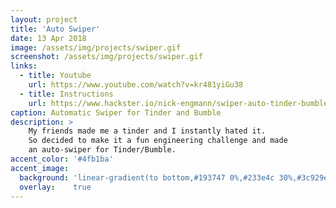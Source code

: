 ```yaml
---
layout: project
title: 'Auto Swiper'
date: 13 Apr 2018
image: /assets/img/projects/swiper.gif
screenshot: /assets/img/projects/swiper.gif
links:
  - title: Youtube
    url: https://www.youtube.com/watch?v=kr481yiGu38
  - title: Instructions
    url: https://www.hackster.io/nick-engmann/swiper-auto-tinder-bumble-swiper-d0ebf6
caption: Automatic Swiper for Tinder and Bumble
description: >
    My friends made me a tinder and I instantly hated it.
    So decided to make it a fun engineering challenge and made
    an auto-swiper for Tinder/Bumble.
accent_color: '#4fb1ba'
accent_image:
  background: 'linear-gradient(to bottom,#193747 0%,#233e4c 30%,#3c929e 50%,#d5d5d4 70%,#cdccc8 100%)'
  overlay:    true
---
```

